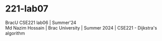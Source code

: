 # 221-lab07
BracU CSE221 lab06 | Summer'24
<br/> Md Nazim Hossain | Brac University | Summer 2024 | CSE221 - Dijkstra's algorithm
